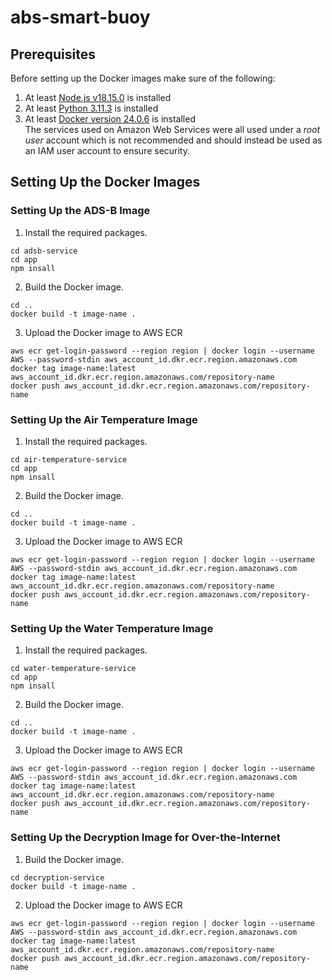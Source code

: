 # abs-smart-buoy
## Prerequisites
Before setting up the Docker images make sure of the following:
1. At least [Node.js v18.15.0](https://nodejs.org/en/download) is installed
2. At least [Python 3.11.3](https://www.python.org/downloads/) is installed
3. At least [Docker version 24.0.6](https://www.docker.com/get-started/) is installed \
The services used on Amazon Web Services were all used under a _root user_ account which is not recommended and should instead be used as an IAM user account to ensure security.
## Setting Up the Docker Images
### Setting Up the ADS-B Image
1. Install the required packages.
```
cd adsb-service
cd app
npm insall
```
2. Build the Docker image.
```
cd ..
docker build -t image-name .
```
3. Upload the Docker image to AWS ECR
```
aws ecr get-login-password --region region | docker login --username AWS --password-stdin aws_account_id.dkr.ecr.region.amazonaws.com
docker tag image-name:latest aws_account_id.dkr.ecr.region.amazonaws.com/repository-name
docker push aws_account_id.dkr.ecr.region.amazonaws.com/repository-name
```
### Setting Up the Air Temperature Image
1. Install the required packages.
```
cd air-temperature-service
cd app
npm insall
```
2. Build the Docker image.
```
cd ..
docker build -t image-name .
```
3. Upload the Docker image to AWS ECR
```
aws ecr get-login-password --region region | docker login --username AWS --password-stdin aws_account_id.dkr.ecr.region.amazonaws.com
docker tag image-name:latest aws_account_id.dkr.ecr.region.amazonaws.com/repository-name
docker push aws_account_id.dkr.ecr.region.amazonaws.com/repository-name
```
### Setting Up the Water Temperature Image
1. Install the required packages.
```
cd water-temperature-service
cd app
npm insall
```
2. Build the Docker image.
```
cd ..
docker build -t image-name .
```
3. Upload the Docker image to AWS ECR
```
aws ecr get-login-password --region region | docker login --username AWS --password-stdin aws_account_id.dkr.ecr.region.amazonaws.com
docker tag image-name:latest aws_account_id.dkr.ecr.region.amazonaws.com/repository-name
docker push aws_account_id.dkr.ecr.region.amazonaws.com/repository-name
```
### Setting Up the Decryption Image for Over-the-Internet
1. Build the Docker image.
```
cd decryption-service
docker build -t image-name .
```
2. Upload the Docker image to AWS ECR
```
aws ecr get-login-password --region region | docker login --username AWS --password-stdin aws_account_id.dkr.ecr.region.amazonaws.com
docker tag image-name:latest aws_account_id.dkr.ecr.region.amazonaws.com/repository-name
docker push aws_account_id.dkr.ecr.region.amazonaws.com/repository-name
```
